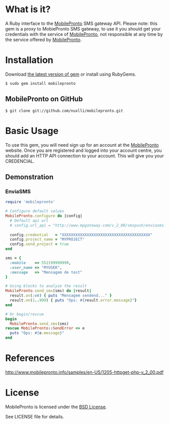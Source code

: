 # What is it?

A Ruby interface to the [MobilePronto](http://www.mobilepronto.org/) SMS gateway API.
Please note: this gem is a proxy to MobiePronto SMS gateway, to use it you should get your credentials with the service of [MobilePronto](http://www.mobilepronto.org/), not responsible at any time by the service offered by [MobilePronto](http://www.mobilepronto.org/).

# Installation

Download [the latest version of gem](http://rubygems.org/gems/mobilepronto) or install using RubyGems.

```shell
$ sudo gem install mobilepronto
```

## MobilePronto on GitHub

```shell
$ git clone git://github.com/nuxlli/mobilepronto.git
```

# Basic Usage

To use this gem, you will need sign up for an account at the [MobilePronto](http://www.mobilepronto.org/) website. 
Once you are registered and logged into your account centre, you should add 
an HTTP API connection to your account. This will give you your CREDENCIAL.

## Demonstration
### EnviaSMS

```ruby
require 'mobilepronto'

# Configure default values
MobilePronto.configure do |config|
  # Default api url
  # config.url_api = "http://www.mpgateway.com/v_2_00/smspush/enviasms.aspx"
  
  config.credential   = "XXXXXXXXXXXXXXXXXXXXXXXXXXXXXXXXXXXXXXX"
  config.project_name = "MYPROJECT"
  config.send_project = true
end

sms = {
  :mobile    => 552199999999,
  :user_name => "MYUSER",
  :message   => "Mensagem de test"
}

# Using blocks to analyze the result
MobilePronto.send_sms(sms) do |result|
  result.on(:ok) { puts "Mensagem sendend..." }
  result.on(1..999) { puts "Ops: #{result.error.message}"}
end

# Or begin/rescue
begin
  MobilePronto.send_sms(sms)
rescue MobilePronto::SendError => e
  puts "Ops: #{e.message}"
end

```

# References

http://www.mobilepronto.info/samples/en-US/1205-httpget-php-v_2_00.pdf

# License

MobilePronto is licensed under the [BSD License](http://opensource.org/licenses/BSD-2-Clause).

See LICENSE file for details.

